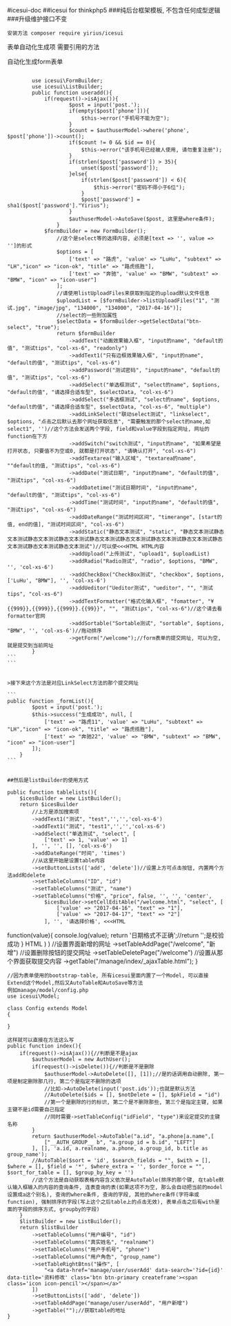 #icesui-doc
##icesui for thinkphp5
###纯后台框架模板, 不包含任何成型逻辑
###升级维护接口不变
~~~
安装方法 composer require yirius/icesui
~~~
表单自动化生成项
需要引用的方法


自动化生成form表单
~~~

        use icesui\FormBuilder;
        use icesui\ListBuilder;
        public function useradd(){
            if(request()->isAjax()){
                    $post = input('post.');
                    if(empty($post['phone'])){
                        $this->error("手机号不能为空");
                    }
                    $count = $authuserModel->where('phone', $post['phone'])->count();
                    if($count != 0 && $id == 0){
                        $this->error("该手机号已经被人使用, 请勿重复注册");
                    }
                    if(strlen($post['password']) > 35){
                        unset($post['password']);
                    }else{
                        if(strlen($post['password']) < 6){
                            $this->error("密码不得小于6位");
                        }
                        $post['password'] = sha1($post['password']."Yirius");
                    }
                    $authuserModel->AutoSave($post, 这里是where条件);
                }
            $formBuilder = new FormBuilder();
                //这个是select等的选择内容, 必须是[text => '', value => '']的形式
                $options = [
                    ['text' => "路虎", 'value' => "LuHu", "subtext" => "LH","icon" => "icon-ok", "title" => "路虎揽胜"],
                    ['text' => "奔驰", 'value' => "BMW", "subtext" => "BMW", "icon" => "icon-user"]
                ];
                //请使用listUploadFiles来获取到指定的upload默认文件信息
                $uploadList = [$formBuilder->listUploadFiles("1", "测试.jpg", "image/jpg", "134000", "134000", "2017-04-16")];
                //select的一些附加属性
                $selectData = $formBuilder->getSelectData("btn-select", "true");
                return $formBuilder
                    ->addText("动画效果输入框", "input的name", "default的值", "测试tips", "col-xs-6", "readonly")
                    ->addText1("只有边框效果输入框", "input的name", "default的值", "测试tips", "col-xs-6")
                    ->addPassword("测试密码", "input的name", "default的值", "测试tips", "col-xs-6")
                    ->addSelect("单选框测试", "select的name", $options, "default的值", "请选择合适车型", $selectData, "col-xs-6")
                    ->addSelect("多选框测试", "select的name", $options, "default的值", "请选择合适车型", $selectData, "col-xs-6", "multiple")
                    ->addLinkSelect("联动select测试", "linkselect", $options, "点击之后默认去那个网址获取信息", "需要触发的那个select的name,如select1", '')//这个方法会发送两个字段, field和value字段到指定网址, 网址的function在下方
                    ->addSwitch("switch测试", "input的name", "如果希望是打开状态, 只要值不为空或0, 就都是打开状态", "请确认打开", "col-xs-6")
                    ->addTextarea("输入区域", "textarea的name", ""default的值, "测试tips", "col-xs-6")
                    ->addDate("测试日期", "input的name", "default的值", "测试tips", "col-xs-6")
                    ->addDatetime("测试日期时间", "input的name", "default的值", "测试tips", "col-xs-6")
                    ->addTime("测试时间", "input的name", "default的值", "测试tips", "col-xs-6")
                    ->addDateRange("测试时间区间", "timerange", [start的值, end的值], "测试时间区间", "col-xs-6")
                    ->addStatic("静态文本测试", "static", "静态文本测试静态文本测试静态文本测试静态文本测试静态文本测试静态文本测试静态文本测试静态文本测试静态文本测试静态文本测试静态文本测试")//可以使<<<HTML HTML内容
                    ->addUpload("上传测试", "upload1", $uploadList)
                    ->addRadio("Radio测试", "radio", $options, "BMW", '', 'col-xs-6')
                    ->addCheckBox("CheckBox测试", "checkbox", $options, ['LuHu', "BMW"], '', 'col-xs-6')
                    ->addUeditor("Ueditor测试", "ueditor", "", "测试tips", "col-xs-6")
                    ->addTextFormatter("格式化输入框", "fomatter", "¥{{999}},{{999}},{{999}}.{{99}}", "", "测试tips", "col-xs-6")//这个请去看formatter官网
                    ->addSortable("Sortable测试", "sortable", $options, "BMW", '', 'col-xs-6')//拖动排序
                    ->getForm("/welcome");//form表单的提交网址, 可以为空, 就是提交到当前网址
        }
```
```


>接下来这个方法是对应LinkSelect方法的那个提交网址

```
public function _formList(){
        $post = input('post.');
        $this->success("生成成功", null, [
            ['text' => "路虎11", 'value' => "LuHu", "subtext" => "LH","icon" => "icon-ok", "title" => "路虎揽胜"],
            ['text' => "奔驰22", 'value' => "BMW", "subtext" => "BMW", "icon" => "icon-user"]
        ]);
    }
```


##然后是listBuilder的使用方式
~~~

    public function tablelists(){
        $icesBuilder = new ListBuilder();
        return $icesBuilder
            //上方是添加搜索项
            ->addText1("测试", "test",'','','col-xs-6')
            ->addText1("测试", "test1",'','','col-xs-6')
            ->addSelect("单选测试", "select", [
                ['text' => 1, 'value' => 1]
            ], '', '', [], 'col-xs-6')
            ->addDateRange("时间", 'times')
            //从这里开始是设置table内容
            ->setButtonLists(['add', 'delete'])//设置上方可点击按钮, 内置两个方法add和delete
            ->setTableColumns("ID", "id")
            ->setTableColumns("测试", "name")
            ->setTableColumns("价格", "price", false, '', '', 'center',
                $icesBuilder->setCellEditAble("/welcome.html", "select", [
                    ['value' => "2017-04-16", "text" => "1"],
                    ['value' => "2017-04-17", "text" => "2"]
                ], '', '请选择价格', <<<HTML
function(value){
    console.log(value);
    return '日期格式不正确';//return '';是校验成功
}
HTML
                )
            )
            //设置界面新增的网址
            ->setTableAddPage("/welcome", "新增")
            //设置删除按钮的提交网址
            ->setTableDeletePage("/welcome")
            //设置从那个界面获取提交内容
            ->getTable("/manage/index/_ajaxTable.html");
    }
    
    //因为表单使用的bootstrap-table, 所有icesui里面内置了一个Model, 可以直接Extend这个Model,然后又AutoTable和AutoSave等方法
    例如manage/model/config.php
    use icesui\Model;
    
    class Config extends Model
    {
    
    }
    
    这样就可以直接在方法这么写
    public function index(){
        if(request()->isAjax()){//判断是不是ajax
            $authuserModel = new AuthUser();
            if(request()->isDelete()){//判断是不是删除
                $authuserModel->AutoDelete([], [1]);//是的话调用自动删除, 第一项是制定删除那几行, 第二个是指定不删除的选项
                //比如->AutoDelete(input('post.ids'));也就是默认方法
                //AutoDelete($ids = [], $notDelete = [], $pkField = "id")
                //第一个是删除的行的标识, 第二个是不删除那些, 第三个是指定主键, 如果主键不是id需要自己指定
                //同时需要->setTableConfig("idField", "type")来设定提交的主键名称
            }
            return $authuserModel->AutoTable("a.id", "a.phone|a.name",[
                ["__AUTH_GROUP__ b", "a.group_id = b.id", "LEFT"]
            ], [], 'a.id, a.realname, a.phone, a.group_id, b.title as group_name');
            //AutoTable($sort = 'id', $search_fields = "", $with = [], $where = [], $field = '*', $where_extra = '', $order_force = "", $sort_for_table = [], $group_by_key = '')
            //这个方法是自动获取表格内容含义依次是AutoTable(排序的那个键, 在table默认输入框输入的内容的查询条件, 连表查询的表(如果这项不为空, 那么会自动把当前的model设置成a这个别名), 查询的where条件, 查询的字段, 其他的where条件(字符串或function), 强制排序的字段(写上这个之后table上的点击无效), 表单点击之后有with里面的字段的排序方式, groupby的字段)
        }
        $listBuilder = new ListBuilder();
        return $listBuilder
            ->setTableColumns("用户编号", "id")
            ->setTableColumns("真实姓名", "realname")
            ->setTableColumns("用户手机号", "phone")
            ->setTableColumns("用户角色", "group_name")
            ->setTableRightBtns("操作", [
                "<a data-href='manage/user/userAdd' data-search='?id={id}' data-title='资料修改' class='btn btn-primary createframe'><span class='icon icon-pencil'></span></a>"
            ])
            ->setButtonLists(['add', 'delete'])
            ->setTableAddPage("manage/user/userAdd", "用户新增")
            ->getTable("");//获取table的地址
    }
~~~
